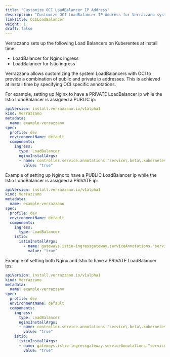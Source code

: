 ```yaml
---
title: "Customize OCI LoadBalancer IP Address"
description: "Customize OCI LoadBalancer IP Address for Verrazzano system and application endpoints"
linkTitle: OCILoadBalancer
weight: 1
draft: false
---
```


Verrazzano sets up the following Load Balancers on Kuberentes at install time:
* LoadBalancer for Nginx ingress
* LoadBalancer for Istio ingress

Verrazzano allows customizing the system LoadBalancers with OCI to provide a combination of public and private ip addresses. 
This is achieved at install time by specifying OCI specific annotations.


For example, setting up Nginx to have a PRIVATE LoadBalancer ip while the Istio LoadBalancer is assigned a PUBLIC ip:

```yaml
apiVersion: install.verrazzano.io/v1alpha1
kind: Verrazzano
metadata:
  name: example-verrazzano
spec:
  profile: dev
  environmentName: default
  components:
    ingress:
      type: LoadBalancer
      nginxInstallArgs:
      - name: controller.service.annotations."service\.beta\.kubernetes\.io/oci-load-balancer-internal"
        value: "true"    
```

Example of setting up Nginx to have a PUBLIC LoadBalancer ip while the Istio LoadBalancer is assigned a PRIVATE ip:

```yaml
apiVersion: install.verrazzano.io/v1alpha1
kind: Verrazzano
metadata:
  name: example-verrazzano
spec:
  profile: dev
  environmentName: default
  components:
    ingress:
      type: LoadBalancer      
    istio:
      istioInstallArgs:
        - name: gateways.istio-ingressgateway.serviceAnnotations."service\.beta\.kubernetes\.io/oci-load-balancer-internal"
          value: "true"
```

Example of setting both Nginx and Istio to have a PRIVATE LoadBalancer ips:

```yaml
apiVersion: install.verrazzano.io/v1alpha1
kind: Verrazzano
metadata:
  name: example-verrazzano
spec:
  profile: dev
  environmentName: default
  components:
    ingress:
      type: LoadBalancer
      nginxInstallArgs:
      - name: controller.service.annotations."service\.beta\.kubernetes\.io/oci-load-balancer-internal"
        value: "true"
    istio:
      istioInstallArgs:
      - name: gateways.istio-ingressgateway.serviceAnnotations."service\.beta\.kubernetes\.io/oci-load-balancer-internal"
        value: "true"
```
